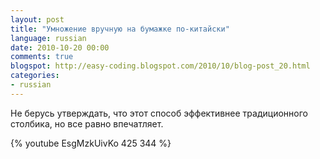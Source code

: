 ```yaml
---
layout: post
title: "Умножение вручную на бумажке по-китайски"
language: russian
date: 2010-10-20 00:00
comments: true
blogspot: http://easy-coding.blogspot.com/2010/10/blog-post_20.html
categories:
- russian
---
```

Не берусь утверждать, что этот способ эффективнее традиционного столбика, но все равно впечатляет.

{% youtube EsgMzkUivKo 425 344 %}
